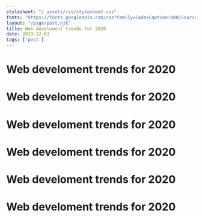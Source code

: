 ```yaml
---
stylesheet: "/_assets/css/stylesheet.css"
fonts: "https://fonts.googleapis.com/css?family=Coda+Caption:800|Source+Code+Pro|Dancing+Script&display=swap"
layout: "/page/post.njk"
title: Web develoment trends for 2020
date: 2019-12-03
tags: ['post']
---
```

<!-- Excerpt Start -->
<h1>Web develoment trends for 2020</h1>
<!-- Excerpt End -->
<h1>Web develoment trends for 2020</h1><h1>Web develoment trends for 2020</h1><h1>Web develoment trends for 2020</h1><h1>Web develoment trends for 2020</h1><h1>Web develoment trends for 2020</h1>
 